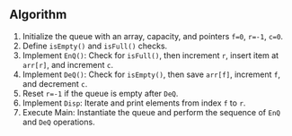 ## Algorithm

1.  Initialize the queue with an array, capacity, and pointers `f=0`, `r=-1`, `c=0`.
2.  Define `isEmpty()` and `isFull()` checks.
3.  Implement `EnQ()`: Check for `isFull()`, then increment `r`, insert item at `arr[r]`, and increment `c`.
4.  Implement `DeQ()`: Check for `isEmpty()`, then save `arr[f]`, increment `f`, and decrement `c`.
5.  Reset `r=-1` if the queue is empty after `DeQ`.
6.  Implement `Disp`: Iterate and print elements from index `f` to `r`.
7.  Execute Main: Instantiate the queue and perform the sequence of `EnQ` and `DeQ` operations.